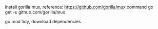 install gorilla mux, reference: https://github.com/gorilla/mux
command go get -u github.com/gorilla/mux

go mod tidy, download dependencies
